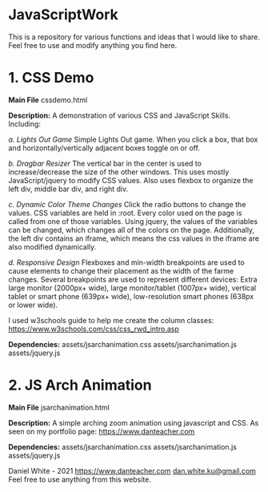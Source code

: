 # JavaScriptWork

This is a repository for various functions and ideas that I would like to share. Feel free to use and modify anything you find here.

# 1. CSS Demo
**Main File**
cssdemo.html

**Description:** 
A demonstration of various CSS and JavaScript Skills. Including:

*a. Lights Out Game*
Simple Lights Out game. When you click a box, that box and horizontally/vertically adjacent boxes toggle on or off.

*b. Dragbar Resizer*
The vertical bar in the center is used to increase/decrease the size of the other windows. This uses mostly JavaScript/jquery to modify CSS values. Also uses flexbox to organize the left div, middle bar div, and right div.

*c. Dynamic Color Theme Changes*
Click the radio buttons to change the values. CSS variables are held in :root. Every color used on the page is called from one of those variables. Using jquery, the values of the variables can be changed, which changes all of the colors on the page. Additionally, the left div contains an iframe, which means the css values in the iframe are also modified dynamically.

*d. Responsive Design*
Flexboxes and min-width breakpoints are used to cause elements to change their placement as the width of the farme changes. Several breakpoints are used to represent different devices: Extra large monitor (2000px+ wide), large monitor/tablet (1007px+ wide), vertical tablet or smart phone (639px+ wide), low-resolution smart phones (638px or lower wide).

I used w3schools guide to help me create the column classes:
https://www.w3schools.com/css/css_rwd_intro.asp

**Dependencies:**
assets/jsarchanimation.css
assets/jsarchanimation.js
assets/jquery.js

# 2. JS Arch Animation
**Main File**
jsarchanimation.html

**Description:** 
A simple arching zoom animation using javascript and CSS. As seen on my portfolio page: https://www.danteacher.com

**Dependencies:**
assets/jsarchanimation.css
assets/jsarchanimation.js
assets/jquery.js




Daniel White - 2021
https://www.danteacher.com
dan.white.ku@gmail.com
Feel free to use anything from this website.

